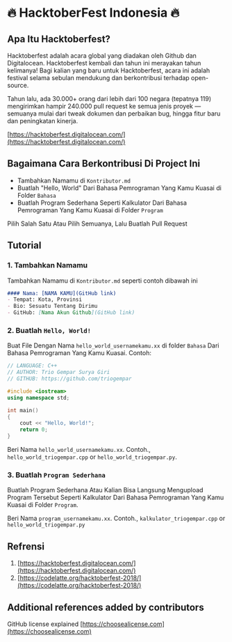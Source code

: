 # 🔥 HacktoberFest Indonesia 🔥

## Apa Itu Hacktoberfest?
Hacktoberfest adalah acara global yang diadakan oleh Github dan Digitalocean. Hacktoberfest kembali dan tahun ini merayakan tahun kelimanya! Bagi kalian yang baru untuk Hacktoberfest, acara ini adalah festival selama sebulan mendukung dan berkontribusi terhadap open-source.

Tahun lalu, ada 30.000+ orang dari lebih dari 100 negara (tepatnya 119) mengirimkan hampir 240.000 pull request ke semua jenis proyek — semuanya mulai dari tweak dokumen dan perbaikan bug, hingga fitur baru dan peningkatan kinerja.

[https://hacktoberfest.digitalocean.com/](https://hacktoberfest.digitalocean.com/)

## Bagaimana Cara Berkontribusi Di Project Ini
* Tambahkan Namamu di `Kontributor.md` 
* Buatlah "Hello, World" Dari Bahasa Pemrograman Yang Kamu Kuasai di Folder `Bahasa` 
* Buatlah Program Sederhana Seperti Kalkulator Dari Bahasa Pemrograman Yang Kamu Kuasai di Folder `Program` 

Pilih Salah Satu Atau Pilih Semuanya, Lalu Buatlah Pull Request

## Tutorial

### 1. Tambahkan Namamu
Tambahkan Namamu di `Kontributor.md` seperti contoh dibawah ini

```markdown
#### Nama: [NAMA KAMU](GitHub link)
- Tempat: Kota, Provinsi
- Bio: Sesuatu Tentang Dirimu
- GitHub: [Nama Akun Github](GitHub link)
```
### 2. Buatlah `Hello, World!`
Buat File Dengan Nama `hello_world_usernamekamu.xx` di folder `Bahasa` Dari Bahasa Pemrograman Yang Kamu Kuasai. Contoh:

```C++
// LANGUAGE: C++
// AUTHOR: Trio Gempar Surya Giri
// GITHUB: https://github.com/triogempar

#include <iostream>
using namespace std;

int main() 
{
    cout << "Hello, World!";
    return 0;
}
```

Beri Nama `hello_world_usernamekamu.xx`. Contoh., `hello_world_triogempar.cpp` or `hello_world_triogempar.py`.

### 3. Buatlah `Program Sederhana`
Buatlah Program Sederhana Atau Kalian Bisa Langsung Mengupload Program Tersebut Seperti Kalkulator Dari Bahasa Pemrograman Yang Kamu Kuasai di Folder `Program`.

Beri Nama `program_usernamekamu.xx`. Contoh., `kalkulator_triogempar.cpp` or `hello_world_triogempar.py`

## Refrensi
1. [https://hacktoberfest.digitalocean.com/](https://hacktoberfest.digitalocean.com/)
2. [https://codelatte.org/hacktoberfest-2018/](https://codelatte.org/hacktoberfest-2018/)

## Additional references added by contributors
GitHub license explained [https://choosealicense.com](https://choosealicense.com)
